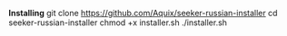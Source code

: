 **Installing**
git clone https://github.com/Aquix/seeker-russian-installer
cd seeker-russian-installer
chmod +x installer.sh
./installer.sh
